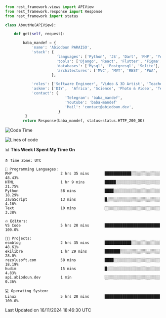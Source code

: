 ###
```python
from rest_framework.views import APIView
from rest_framework.response import Response
from rest_framework import status

class AboutMe(APIView):

    def get(self, request):

        baba_mandef = {
            'name': 'Abiodoun PARAISO',
            'stack': {
                       'languages': ['Python', 'JS', 'Dart', 'PHP', 'Yoruba', 'Fongbe', 'Kreyol', 'French', 'English'],
                       'tools': ['Django', 'React', 'Flutter', 'Figma', 'GIMP', 'Inckscape', 'Kdenlive', 'Blender'],
                       'databases': ['Mysql', 'Postgresql', 'Sqlite'],
                       'architectures': ['MVC', 'MVT', 'REST', 'PWA', 'SPA', 'MicroServices']
                     },

            'roles': ['Software Engineer', 'Video & 3D Artist', 'Teacher', 'Mentor', 'Farmer'],
            'askme': ['DIY',  'Africa', 'Science', 'Photo & Video', 'Tech', 'Agro'],
            'contact': {
                           'Telegram': 'baba_mandef',
                           'Youtube': 'baba-mandef'
                           'Mail': 'contact@abiodoun.dev',
                        }
         }
        return Response(baba_mandef, status=status.HTTP_200_OK)

```                    

<!--START_SECTION:waka-->
![Code Time](http://img.shields.io/badge/Code%20Time-1%2C212%20hrs%2014%20mins-blue)

![Lines of code](https://img.shields.io/badge/From%20Hello%20World%20I%27ve%20Written-424%20Thousand%20lines%20of%20code-blue)

📊 **This Week I Spent My Time On** 

```text
⌚︎ Time Zone: UTC

💬 Programming Languages: 
PHP                      2 hrs 35 mins       ████████████░░░░░░░░░░░░░   48.43% 
HTML                     1 hr 9 mins         █████░░░░░░░░░░░░░░░░░░░░   21.75% 
Python                   58 mins             ████░░░░░░░░░░░░░░░░░░░░░   18.29% 
JavaScript               13 mins             █░░░░░░░░░░░░░░░░░░░░░░░░   4.16% 
Text                     10 mins             ░░░░░░░░░░░░░░░░░░░░░░░░░   3.38%

🔥 Editors: 
VS Code                  5 hrs 20 mins       █████████████████████████   100.0%

🐱‍💻 Projects: 
esmblog                  2 hrs 35 mins       ████████████░░░░░░░░░░░░░   48.61% 
ekilibre                 1 hr 29 mins        ███████░░░░░░░░░░░░░░░░░░   28.0% 
rezolusoft.com           58 mins             ████░░░░░░░░░░░░░░░░░░░░░   18.19% 
hudim                    15 mins             █░░░░░░░░░░░░░░░░░░░░░░░░   4.83% 
api.abiodoun.dev         1 min               ░░░░░░░░░░░░░░░░░░░░░░░░░   0.36%

💻 Operating System: 
Linux                    5 hrs 20 mins       █████████████████████████   100.0%

```


 Last Updated on 16/11/2024 18:46:30 UTC
<!--END_SECTION:waka-->
